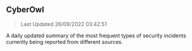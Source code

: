 ## CyberOwl 
> Last Updated 26/09/2022 03:42:51 


A daily updated summary of the most frequent types of security incidents currently being reported from different sources.

